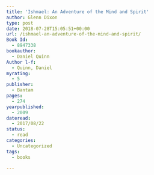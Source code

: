 ```yaml
---
title: 'Ishmael: An Adventure of the Mind and Spirit'
author: Glenn Dixon
type: post
date: 2018-07-28T15:05:51+00:00
url: /ishmael-an-adventure-of-the-mind-and-spirit/
Book Id:
  - 8947338
bookauthor:
  - Daniel Quinn
Author l-f:
  - Quinn, Daniel
myrating:
  - 5
publisher:
  - Bantam
pages:
  - 274
yearpublished:
  - 2009
dateread:
  - 2017/08/22
status:
  - read
categories:
  - Uncategorized
tags:
  - books

---
```

